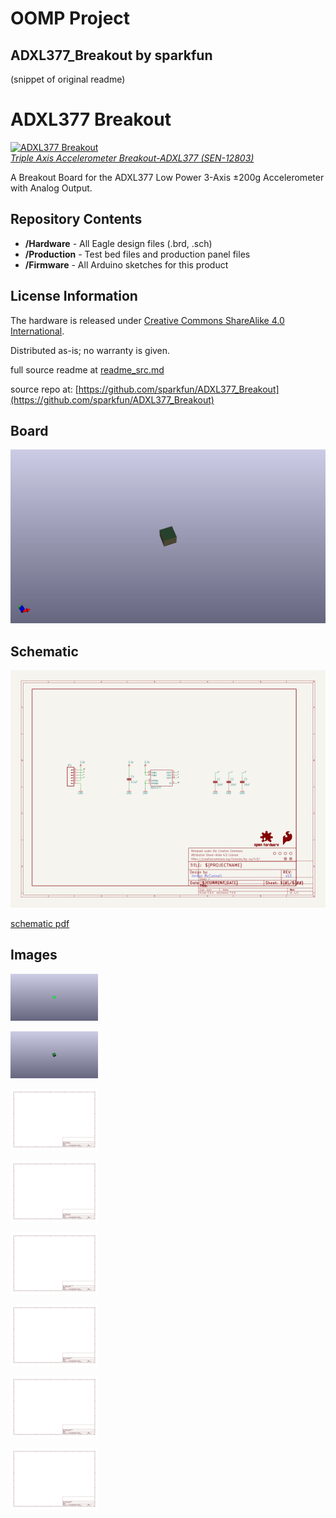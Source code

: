 # OOMP Project  
## ADXL377_Breakout  by sparkfun  
  
(snippet of original readme)  
  
ADXL377 Breakout  
================  
  
[![ADXL377 Breakout](https://cdn.sparkfun.com//assets/parts/9/6/4/3/12803-00.jpg)     
*Triple Axis Accelerometer Breakout-ADXL377 (SEN-12803)*](https://www.sparkfun.com/products/12803)  
  
A Breakout Board for the ADXL377 Low Power 3-Axis ±200g Accelerometer with Analog Output.  
  
Repository Contents  
-------------------  
* **/Hardware** - All Eagle design files (.brd, .sch)  
* **/Production** - Test bed files and production panel files  
* **/Firmware** - All Arduino sketches for this product  
  
  
License Information  
-------------------  
The hardware is released under [Creative Commons ShareAlike 4.0 International](https://creativecommons.org/licenses/by-sa/4.0/).  
  
Distributed as-is; no warranty is given.  
  
  full source readme at [readme_src.md](readme_src.md)  
  
source repo at: [https://github.com/sparkfun/ADXL377_Breakout](https://github.com/sparkfun/ADXL377_Breakout)  
## Board  
  
[![working_3d.png](working_3d_600.png)](working_3d.png)  
## Schematic  
  
[![working_schematic.png](working_schematic_600.png)](working_schematic.png)  
  
[schematic pdf](working_schematic.pdf)  
## Images  
  
[![working_3D_bottom.png](working_3D_bottom_140.png)](working_3D_bottom.png)  
  
[![working_3D_top.png](working_3D_top_140.png)](working_3D_top.png)  
  
[![working_assembly_page_01.png](working_assembly_page_01_140.png)](working_assembly_page_01.png)  
  
[![working_assembly_page_02.png](working_assembly_page_02_140.png)](working_assembly_page_02.png)  
  
[![working_assembly_page_03.png](working_assembly_page_03_140.png)](working_assembly_page_03.png)  
  
[![working_assembly_page_04.png](working_assembly_page_04_140.png)](working_assembly_page_04.png)  
  
[![working_assembly_page_05.png](working_assembly_page_05_140.png)](working_assembly_page_05.png)  
  
[![working_assembly_page_06.png](working_assembly_page_06_140.png)](working_assembly_page_06.png)  
